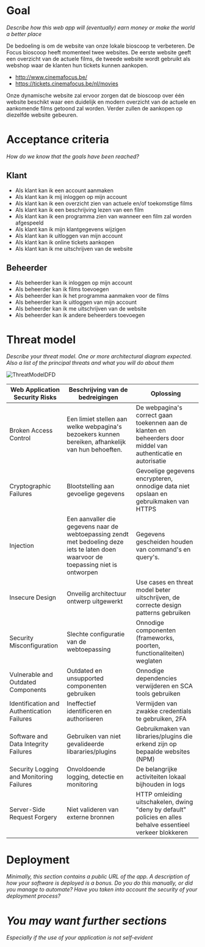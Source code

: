 # Goal
*Describe how this web app will (eventually) earn money or make the world a better place*

De bedoeling is om de website van onze lokale bioscoop te verbeteren. De Focus bioscoop heeft momenteel twee websites. De eerste website geeft een overzicht van de actuele films, de tweede website wordt gebruikt als webshop waar de klanten hun tickets kunnen aankopen.

- http://www.cinemafocus.be/
- https://tickets.cinemafocus.be/nl/movies


Onze dynamische website zal ervoor zorgen dat de bioscoop over één website beschikt waar een duidelijk en modern overzicht van de actuele en aankomende films getoond zal worden. Verder zullen de aankopen op diezelfde website gebeuren.

# Acceptance criteria
*How do we know that the goals have been reached?*

## Klant

- Als klant kan ik een account aanmaken
- Als klant kan ik mij inloggen op mijn account
- Als klant kan ik een overzicht zien van actuele en/of toekomstige films
- Als klant kan ik een beschrijving lezen van een film
- Als klant kan ik een programma zien van wanneer een film zal worden afgespeeld
- Als klant kan ik mijn klantgegevens wijzigen
- Als klant kan ik uitloggen van mijn account
- Als klant kan ik online tickets aankopen
- Als klant kan ik me uitschrijven van de website

## Beheerder

- Als beheerder kan ik inloggen op mijn account
- Als beheerder kan ik films toevoegen
- Als beheerder kan ik het programma aanmaken voor de films
- Als beheerder kan ik uitloggen van mijn account
- Als beheerder kan ik me uitschrijven van de website
- Als beheerder kan ik andere beheerders toevoegen

# Threat model
*Describe your threat model. One or more architectural diagram expected. Also a list of the principal threats and what you will do about them*

![ThreatModelDFD](https://user-images.githubusercontent.com/64362709/137628823-c1efba2d-7673-412f-b86f-14342d3aaadc.jpg)

 
| Web Application Security Risks  | Beschrijving van de bedreigingen | Oplossing |
| ------------- | ------------- | ------------- |
| Broken Access Control  | Een limiet stellen aan welke webpagina's bezoekers kunnen bereiken, afhankelijk van hun behoeften.  | De webpagina's correct gaan toekennen aan de klanten en beheerders door middel van authenticatie en autorisatie  |
| Cryptographic Failures  | Blootstelling aan gevoelige gegevens  | Gevoelige gegevens encrypteren, onnodige data niet opslaan en gebruikmaken van HTTPS  |
| Injection  | Een aanvaller die gegevens naar de webtoepassing zendt met bedoeling deze iets te laten doen waarvoor de toepassing niet is ontworpen | Gegevens gescheiden houden van command's en query's. |
| Insecure Design  | Onveilig architectuur ontwerp uitgewerkt  | Use cases en threat model beter uitschrijven, de correcte design patterns gebruiken  |
| Security Misconfiguration  | Slechte configuratie van de webtoepassing  | Onnodige componenten (frameworks, poorten, functionaliteiten) weglaten  |
| Vulnerable and Outdated Components  | Outdated en unsupported componenten gebruiken  | Onnodige dependencies verwijderen en SCA tools gebruiken |
| Identification and Authentication Failures  | Ineffectief identificeren en authoriseren  | Vermijden van zwakke credentials te gebruiken, 2FA  |
| Software and Data Integrity Failures  | Gebruiken van niet gevalideerde libararies/plugins   | Gebruikmaken van libraries/plugins die erkend zijn op bepaalde websites (NPM)  |
| Security Logging and Monitoring Failures  | Onvoldoende logging, detectie en monitoring  | De belangrijke activiteiten lokaal bijhouden in logs |
| Server-Side Request Forgery  | Niet valideren van externe bronnen  | HTTP omleiding uitschakelen, dwing "deny by default" policies en alles behalve essentieel verkeer blokkeren |


# Deployment
*Minimally, this section contains a public URL of the app. A description of how your software is deployed is a bonus. Do you do this manually, or did you manage to automate? Have you taken into account the security of your deployment process?*


# *You may want further sections*
*Especially if the use of your application is not self-evident*
